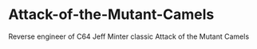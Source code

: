 # Attack-of-the-Mutant-Camels
Reverse engineer of C64 Jeff Minter classic Attack of the Mutant Camels
